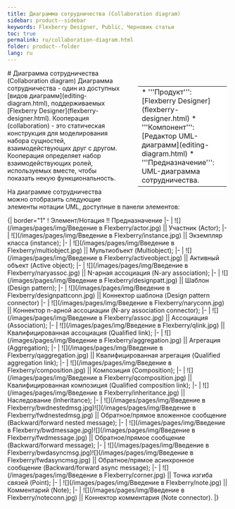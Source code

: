 ```yaml
---
title: Диаграмма сотрудничества (Collaboration diagram) 
sidebar: product--sidebar
keywords: Flexberry Designer, Public, Черновик статьи
toc: true
permalink: ru/collaboration-diagram.html
folder: product--folder
lang: ru
---
```


<div style="margin:5px; padding-left:28px; float:right; width:40%; outline:1px solid white;">
<br>
<table border="0" width="100%" bgcolor="#6495ED">
<tbody><tr><td bgcolor="#FFFFFF">
* '''Продукт''': [Flexberry Designer](flexberry-designer.html)
* '''Компонент''': [Редактор UML-диаграмм](editing-diagram.html)
* '''Предназначение''': UML-диаграмма сотрудничества.
</td>
</tr></tbody></table></a>
</div>
# Диаграмма сотрудничества (Collaboration diagram) 
Диаграмма сотрудничества - один из доступных [видов диаграмм](editing-diagram.html), поддерживаемых [Flexberry Designer](flexberry-designer.html).
Кооперация (collaboration) - это статическая конструкция для моделирования набора сущностей, взаимодействующих друг с другом. Кооперация определяет набор взаимодействующих ролей, используемых вместе, чтобы показать некую функциональность. 

На диаграмме сотрудничества можно отобразить следующие элементы нотации UML, доступные в панели элементов: 


{| border="1" 
! Элемент/Нотация !! Предназначение
|-
| ![](/images/pages/img/Введение в Flexberry/actor.jpg) || Участник (Actor);
|-
| ![](/images/pages/img/Введение в Flexberry/instance.jpg) || Экземпляр класса (instance);
|-
| ![](/images/pages/img/Введение в Flexberry/multiobject.jpg) || Мультиобъект (Multiobject);
|-
| ![](/images/pages/img/Введение в Flexberry/activeobject.jpg) || Активный объект (Active object);
|-
| ![](/images/pages/img/Введение в Flexberry/naryassoc.jpg) || N-арная ассоциация (N-ary association);
|-
| ![](/images/pages/img/Введение в Flexberry/designpatt.jpg) || Шаблон (Design pattern);
|-
| ![](/images/pages/img/Введение в Flexberry/designpattconn.jpg) || Коннектор шаблона (Design pattern connector)
|-
| ![](/images/pages/img/Введение в Flexberry/naryconn.jpg) || Коннектор n-арной ассоциации (N-ary association connector);
|-
| ![](/images/pages/img/Введение в Flexberry/assoc.jpg) || Ассоциация (Association);
|-
| ![](/images/pages/img/Введение в Flexberry/qlink.jpg) || Квалифицированная ассоциация (Qualified link);
|-
| ![](/images/pages/img/Введение в Flexberry/aggregation.jpg) || Агрегация (Aggregation);
|-
| ![](/images/pages/img/Введение в Flexberry/qaggregation.jpg) || Квалифицированная агрегация (Qualified aggregation link);
|-
| ![](/images/pages/img/Введение в Flexberry/composition.jpg) || Композиция (Composition);
|-
| ![](/images/pages/img/Введение в Flexberry/qcomposition.jpg) || Квалифицированная композиция (Qualified composition link);
|-
| ![](/images/pages/img/Введение в Flexberry/inheritance.jpg) || Наследование (Inheritance);
|-
| ![](/images/pages/img/Введение в Flexberry/bwdnestedmsg.jpg)![](/images/pages/img/Введение в Flexberry/fwdnestedmsg.jpg) || Обратное/прямое вложенное сообщение (Backward/forward nested message);
|-
| ![](/images/pages/img/Введение в Flexberry/bwdmessage.jpg)![](/images/pages/img/Введение в Flexberry/fwdmessage.jpg) || Обратное/прямое сообщение (Backward/forward message);
|-
| ![](/images/pages/img/Введение в Flexberry/bwdasyncmsg.jpg)![](/images/pages/img/Введение в Flexberry/fwdasyncmsg.jpg) || Обратное/прямое асинхронное сообщение (Backward/forward async message);
|-
| ![](/images/pages/img/Введение в Flexberry/corner.jpg) || Точка изгиба связей (Point);
|-
| ![](/images/pages/img/Введение в Flexberry/note.jpg) || Комментарий (Note);
|-
| ![](/images/pages/img/Введение в Flexberry/noteconn.jpg) || Коннектор комментария (Note connector).
|}
